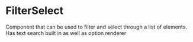 # FilterSelect
Component that can be used to filter and select through a list of elements. Has text search built in as well as 
option renderer

<!-- STORY -->

<!-- SOURCE -->  
  
<!-- PROPS -->